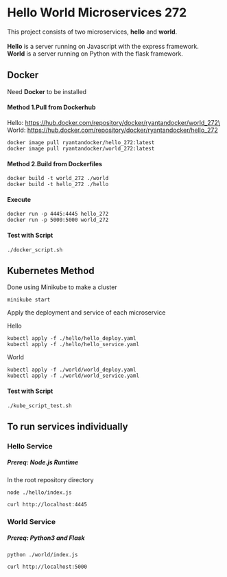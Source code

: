 # Hello World Microservices 272

This project consists of two microservices, **hello** and **world**.\
\
**Hello** is a server running on Javascript with the express framework.\
**World** is a server running on Python with the flask framework.

## Docker

Need **Docker** to be installed

#### Method 1.Pull from Dockerhub

Hello: https://hub.docker.com/repository/docker/ryantandocker/world_272\
World: https://hub.docker.com/repository/docker/ryantandocker/hello_272

    docker image pull ryantandocker/hello_272:latest
    docker image pull ryantandocker/world_272:latest

#### Method 2.Build from Dockerfiles

    docker build -t world_272 ./world
    docker build -t hello_272 ./hello

#### Execute

    docker run -p 4445:4445 hello_272
    docker run -p 5000:5000 world_272

#### Test with Script

    ./docker_script.sh

## Kubernetes Method

Done using Minikube to make a cluster

    minikube start

Apply the deployment and service of each microservice

Hello

    kubectl apply -f ./hello/hello_deploy.yaml
    kubectl apply -f ./hello/hello_service.yaml

World

    kubectl apply -f ./world/world_deploy.yaml
    kubectl apply -f ./world/world_service.yaml

#### Test with Script

    ./kube_script_test.sh

## To run services individually

### Hello Service

##### Prereq: Node.js Runtime

In the root repository directory

    node ./hello/index.js

    curl http://localhost:4445

### World Service

##### Prereq: Python3 and Flask

    python ./world/index.js

    curl http://localhost:5000
